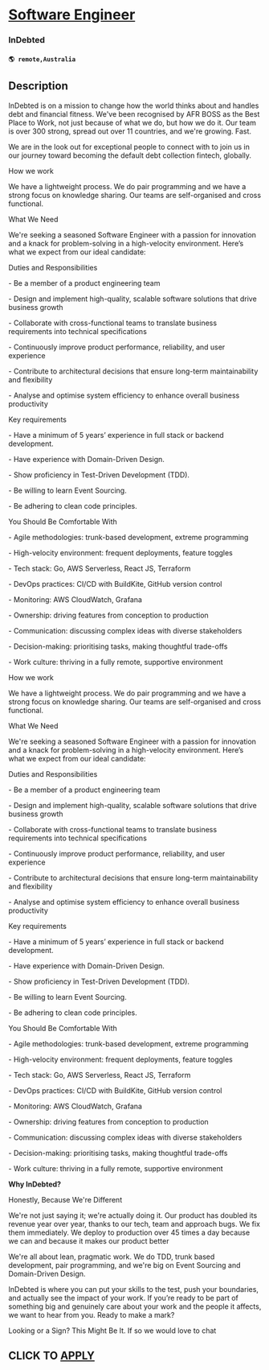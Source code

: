 # [Software Engineer](https://www.remotewlb.com/apply/software-engineer-129960)  
### InDebted  
#### `🌎 remote,Australia`  

## Description

InDebted is on a mission to change how the world thinks about and handles debt and financial fitness. We've been recognised by AFR BOSS as the Best Place to Work, not just because of what we do, but how we do it. Our team is over 300 strong, spread out over 11 countries, and we're growing. Fast.

  

We are in the look out for exceptional people to connect with to join us in our journey toward becoming the default debt collection fintech, globally.

  

How we work

We have a lightweight process. We do pair programming and we have a strong focus on knowledge sharing. Our teams are self-organised and cross functional.

  

What We Need

We're seeking a seasoned Software Engineer with a passion for innovation and a knack for problem-solving in a high-velocity environment. Here’s what we expect from our ideal candidate:

  

Duties and Responsibilities

\- Be a member of a product engineering team

\- Design and implement high-quality, scalable software solutions that drive business growth

\- Collaborate with cross-functional teams to translate business requirements into technical specifications

\- Continuously improve product performance, reliability, and user experience

\- Contribute to architectural decisions that ensure long-term maintainability and flexibility

\- Analyse and optimise system efficiency to enhance overall business productivity

  

Key requirements

\- Have a minimum of 5 years’ experience in full stack or backend development.

\- Have experience with Domain-Driven Design.

\- Show proficiency in Test-Driven Development (TDD).

\- Be willing to learn Event Sourcing.

\- Be adhering to clean code principles.

  

You Should Be Comfortable With

\- Agile methodologies: trunk-based development, extreme programming

\- High-velocity environment: frequent deployments, feature toggles

\- Tech stack: Go, AWS Serverless, React JS, Terraform

\- DevOps practices: CI/CD with BuildKite, GitHub version control

\- Monitoring: AWS CloudWatch, Grafana

\- Ownership: driving features from conception to production

\- Communication: discussing complex ideas with diverse stakeholders

\- Decision-making: prioritising tasks, making thoughtful trade-offs

\- Work culture: thriving in a fully remote, supportive environment

  

  

How we work

We have a lightweight process. We do pair programming and we have a strong focus on knowledge sharing. Our teams are self-organised and cross functional.

  

What We Need

We're seeking a seasoned Software Engineer with a passion for innovation and a knack for problem-solving in a high-velocity environment. Here’s what we expect from our ideal candidate:

  

Duties and Responsibilities

\- Be a member of a product engineering team

\- Design and implement high-quality, scalable software solutions that drive business growth

\- Collaborate with cross-functional teams to translate business requirements into technical specifications

\- Continuously improve product performance, reliability, and user experience

\- Contribute to architectural decisions that ensure long-term maintainability and flexibility

\- Analyse and optimise system efficiency to enhance overall business productivity

  

Key requirements

\- Have a minimum of 5 years’ experience in full stack or backend development.

\- Have experience with Domain-Driven Design.

\- Show proficiency in Test-Driven Development (TDD).

\- Be willing to learn Event Sourcing.

\- Be adhering to clean code principles.

  

You Should Be Comfortable With

\- Agile methodologies: trunk-based development, extreme programming

\- High-velocity environment: frequent deployments, feature toggles

\- Tech stack: Go, AWS Serverless, React JS, Terraform

\- DevOps practices: CI/CD with BuildKite, GitHub version control

\- Monitoring: AWS CloudWatch, Grafana

\- Ownership: driving features from conception to production

\- Communication: discussing complex ideas with diverse stakeholders

\- Decision-making: prioritising tasks, making thoughtful trade-offs

\- Work culture: thriving in a fully remote, supportive environment

  

  

 **Why InDebted?**

  

Honestly, Because We're Different

  

We're not just saying it; we're actually doing it. Our product has doubled its revenue year over year, thanks to our tech, team and approach bugs. We fix them immediately. We deploy to production over 45 times a day because we can and because it makes our product better

  

We're all about lean, pragmatic work. We do TDD, trunk based development, pair programming, and we're big on Event Sourcing and Domain-Driven Design.

  

InDebted is where you can put your skills to the test, push your boundaries, and actually see the impact of your work. If you’re ready to be part of something big and genuinely care about your work and the people it affects, we want to hear from you. Ready to make a mark?

  

Looking or a Sign? This Might Be It. If so we would love to chat

  
## CLICK TO [APPLY](https://www.remotewlb.com/apply/software-engineer-129960)

